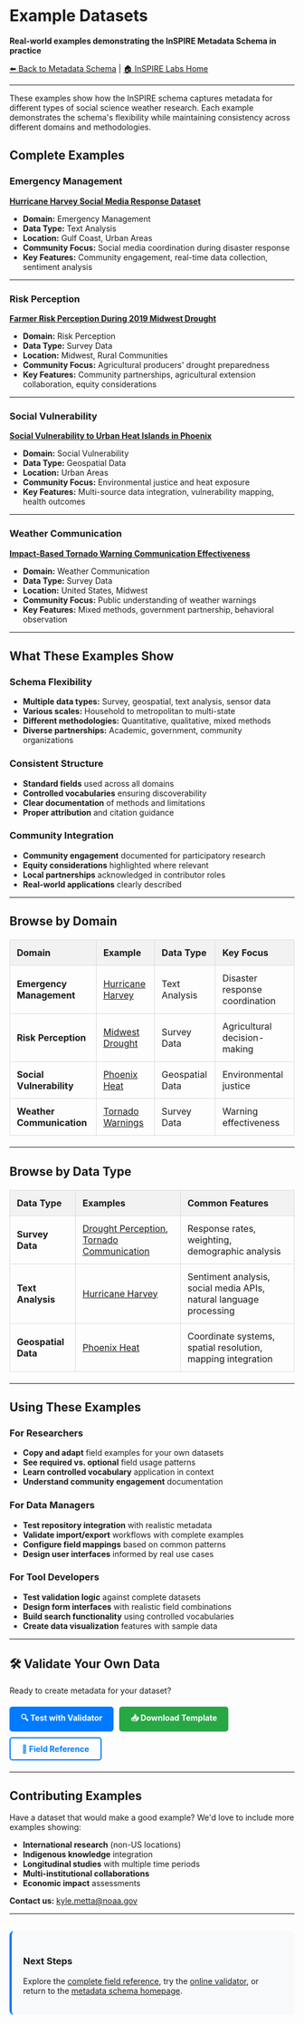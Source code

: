 # Example Datasets

**Real-world examples demonstrating the InSPIRE Metadata Schema in practice**

[⬅️ Back to Metadata Schema](../) | [🏠 InSPIRE Labs Home](../../)

---

These examples show how the InSPIRE schema captures metadata for different types of social science weather research. Each example demonstrates the schema's flexibility while maintaining consistency across different domains and methodologies.

##  **Complete Examples**

###  **Emergency Management**
**[Hurricane Harvey Social Media Response Dataset](hurricane-harvey-example.json)**
- **Domain:** Emergency Management  
- **Data Type:** Text Analysis
- **Location:** Gulf Coast, Urban Areas
- **Community Focus:** Social media coordination during disaster response
- **Key Features:** Community engagement, real-time data collection, sentiment analysis

---

###  **Risk Perception**
**[Farmer Risk Perception During 2019 Midwest Drought](drought-perception-example.json)**
- **Domain:** Risk Perception
- **Data Type:** Survey Data  
- **Location:** Midwest, Rural Communities
- **Community Focus:** Agricultural producers' drought preparedness
- **Key Features:** Community partnerships, agricultural extension collaboration, equity considerations

---

###  **Social Vulnerability**
**[Social Vulnerability to Urban Heat Islands in Phoenix](urban-heat-example.json)**
- **Domain:** Social Vulnerability
- **Data Type:** Geospatial Data
- **Location:** Urban Areas
- **Community Focus:** Environmental justice and heat exposure
- **Key Features:** Multi-source data integration, vulnerability mapping, health outcomes

---

###  **Weather Communication**
**[Impact-Based Tornado Warning Communication Effectiveness](tornado-communication-example.json)**
- **Domain:** Weather Communication
- **Data Type:** Survey Data
- **Location:** United States, Midwest  
- **Community Focus:** Public understanding of weather warnings
- **Key Features:** Mixed methods, government partnership, behavioral observation

---

##  **What These Examples Show**

### **Schema Flexibility**
- **Multiple data types:** Survey, geospatial, text analysis, sensor data
- **Various scales:** Household to metropolitan to multi-state
- **Different methodologies:** Quantitative, qualitative, mixed methods
- **Diverse partnerships:** Academic, government, community organizations

### **Consistent Structure**
- **Standard fields** used across all domains
- **Controlled vocabularies** ensuring discoverability
- **Clear documentation** of methods and limitations
- **Proper attribution** and citation guidance

### **Community Integration**
- **Community engagement** documented for participatory research
- **Equity considerations** highlighted where relevant
- **Local partnerships** acknowledged in contributor roles
- **Real-world applications** clearly described

---

##  **Browse by Domain**

| Domain | Example | Data Type | Key Focus |
|--------|---------|-----------|-----------|
| **Emergency Management** | [Hurricane Harvey](hurricane-harvey-example.json) | Text Analysis | Disaster response coordination |
| **Risk Perception** | [Midwest Drought](drought-perception-example.json) | Survey Data | Agricultural decision-making |
| **Social Vulnerability** | [Phoenix Heat](urban-heat-example.json) | Geospatial Data | Environmental justice |
| **Weather Communication** | [Tornado Warnings](tornado-communication-example.json) | Survey Data | Warning effectiveness |

---

##  **Browse by Data Type**

| Data Type | Examples | Common Features |
|-----------|----------|-----------------|
| **Survey Data** | [Drought Perception](drought-perception-example.json), [Tornado Communication](tornado-communication-example.json) | Response rates, weighting, demographic analysis |
| **Text Analysis** | [Hurricane Harvey](hurricane-harvey-example.json) | Sentiment analysis, social media APIs, natural language processing |
| **Geospatial Data** | [Phoenix Heat](urban-heat-example.json) | Coordinate systems, spatial resolution, mapping integration |

---

##  **Using These Examples**

### **For Researchers**
- **Copy and adapt** field examples for your own datasets
- **See required vs. optional** field usage patterns
- **Learn controlled vocabulary** application in context
- **Understand community engagement** documentation

### **For Data Managers** 
- **Test repository integration** with realistic metadata
- **Validate import/export** workflows with complete examples
- **Configure field mappings** based on common patterns
- **Design user interfaces** informed by real use cases

### **For Tool Developers**
- **Test validation logic** against complete datasets
- **Design form interfaces** with realistic field combinations
- **Build search functionality** using controlled vocabularies
- **Create data visualization** features with sample data

---

## 🛠️ **Validate Your Own Data**

Ready to create metadata for your dataset? 

<div class="action-buttons">
  <a href="../tools/validator.html" class="btn btn-primary">🔍 Test with Validator</a>
  <a href="../templates/inspire-template.csv" class="btn btn-secondary">📥 Download Template</a>
  <a href="../field-reference.html" class="btn btn-outline">📖 Field Reference</a>
</div>

---

##  **Contributing Examples**

Have a dataset that would make a good example? We'd love to include more examples showing:

- **International research** (non-US locations)
- **Indigenous knowledge** integration
- **Longitudinal studies** with multiple time periods  
- **Multi-institutional collaborations**
- **Economic impact** assessments

**Contact us:** [kyle.metta@noaa.gov](mailto:kyle.metta@noaa.gov)

---

<div class="next-steps">
  <h3> Next Steps</h3>
  <p>Explore the <a href="../field-reference.html">complete field reference</a>, try the <a href="../tools/validator.html">online validator</a>, or return to the <a href="../">metadata schema homepage</a>.</p>
</div>

<style>
table {
  width: 100%;
  border-collapse: collapse;
  margin: 20px 0;
}

table th, table td {
  border: 1px solid #ddd;
  padding: 12px;
  text-align: left;
}

table th {
  background-color: #f2f2f2;
  font-weight: bold;
}

.action-buttons {
  display: flex;
  gap: 10px;
  margin: 20px 0;
  flex-wrap: wrap;
}

.btn {
  display: inline-block;
  padding: 10px 20px;
  text-decoration: none;
  border-radius: 5px;
  font-weight: bold;
}

.btn-primary {
  background-color: #007bff;
  color: white;
}

.btn-secondary {
  background-color: #28a745;
  color: white;
}

.btn-outline {
  background-color: transparent;
  color: #007bff;
  border: 2px solid #007bff;
}

.next-steps {
  background: #f8f9fa;
  padding: 20px;
  border-radius: 8px;
  border-left: 4px solid #007bff;
  margin-top: 30px;
}

@media (max-width: 768px) {
  .action-buttons {
    flex-direction: column;
  }
  
  .btn {
    text-align: center;
  }
}
</style>
